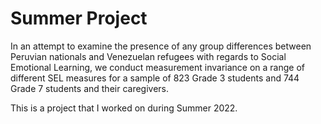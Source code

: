 # Summer Project

In an attempt to examine the presence of any group differences between Peruvian nationals and Venezuelan refugees with regards to Social Emotional Learning, we conduct measurement invariance on a range of different SEL measures for a sample of 823 Grade 3 students and 744 Grade 7 students and their caregivers.

This is a project that I worked on during Summer 2022. 
